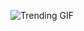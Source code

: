 ![Trending GIF](https://media4.giphy.com/media/v1.Y2lkPThiYjIxNzcyMnhma3hwbndxM2FqaW4wZTY4bjlvbWs2M2hweWZweHA4dXRlaGx3YSZlcD12MV9naWZzX3NlYXJjaCZjdD1n/fryY00CO4xCz4uJuDQ/giphy.gif)
